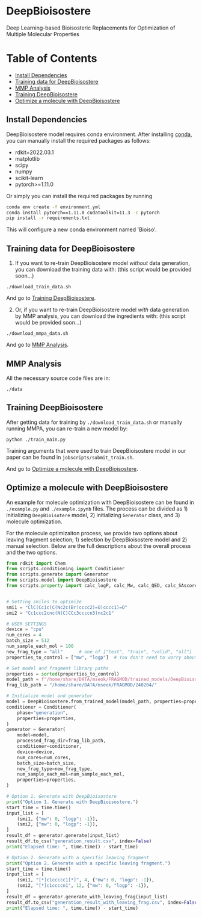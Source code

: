 # DeepBioisostere
Deep Learning-based Bioisosteric Replacements for Optimization of Multiple Molecular Properties

# Table of Contents
- [Install Dependencies](#install-dependencies)
- [Training data for DeepBioisostere](#training-data-for-deepbioisostere)
- [MMP Analysis](#mmp-analysis)
- [Training DeepBioisostere](#training-deepbioisostere)
- [Optimize a molecule with DeepBioisostere](#optimize-a-molecule-with-deepbioisostere)


## Install Dependencies
DeepBioisostere model requires conda environment. After installing [conda](https://www.anaconda.com/), you can manually install the required packages as follows:

- rdkit=2022.03.1
- matplotlib
- scipy
- numpy
- scikit-learn
- pytorch>=1.11.0

Or simply you can install the required packages by running
```bash
conda env create -f environment.yml
conda install pytorch==1.11.0 cudatoolkit=11.3 -c pytorch
pip install -r requirements.txt
```

This will configure a new conda environment named 'Bioiso'.
## Training data for DeepBioisostere
1. If you want to re-train DeepBioisostere model *without* data generation, you can download the training data with:
(this script would be provided soon...)
```
./download_train_data.sh
```
And go to [Training DeepBioisostere](#training-deepbioisostere).

2. Or, if you want to re-train DeepBioisostere model *with* data generation by MMP analysis, you can download the ingredients with:
(this script would be provided soon...)
```
./download_mmpa_data.sh
```
And go to [MMP Analysis](#mmp-analysis).

## MMP Analysis
All the necessary source code files are in:
```
./data
```

## Training DeepBioisostere
After getting data for training by ```./download_train_data.sh``` or manually running MMPA, you can re-train a new model by:
```
python ./train_main.py
```

Training arguments that were used to train DeepBioisostere model in our paper can be found in `jobscripts/submit_train.sh`.

And go to [Optimize a molecule with DeepBioisostere](#optimize-a-molecule-with-deepbioisostere).

## Optimize a molecule with DeepBioisostere
An example for molecule optimization with DeepBioisostere can be found in `./example.py` and `./example.ipynb` files.
The process can be divided as 1) initializing `DeepBioisotere` model, 2) initializing `Generator` class, and 3) molecule optimization.

For the molecule optimizaiton process, we provide two options about leaving fragment selection; 1) selection by DeepBioisostere model and 2) manual selection. Below are the full descriptions about the overall process and the two options.

```python
from rdkit import Chem
from scripts.conditioning import Conditioner
from scripts.generate import Generator
from scripts.model import DeepBioisostere
from scripts.property import calc_logP, calc_Mw, calc_QED, calc_SAscore


# Setting smiles to optimize
smi1 = "ClC(Cc1c(C(Nc2c(Br)cccc2)=O)cccc1)=O"
smi2 = "Cc1ccc2cnc(N(C)CCc3ccccn3)nc2c1"

# USER SETTINGS
device = "cpu"
num_cores = 4
batch_size = 512
num_sample_each_mol = 100
new_frag_type = "all"      # one of ["test", "train", "valid", "all"]
properties_to_control = ["mw", "logp"]  # You don't need to worry about the order!

# Set model and fragment library paths
properties = sorted(properties_to_control)
model_path = f"/home/share/DATA/mseok/FRAGMOD/trained_models/DeepBioisostere_{'_'.join(properties)}.pt"
frag_lib_path = "/home/share/DATA/mseok/FRAGMOD/240204/"

# Initialize model and generator
model = DeepBioisostere.from_trained_model(model_path, properties=properties)
conditioner = Conditioner(
    phase="generation",
    properties=properties,
)
generator = Generator(
    model=model,
    processed_frag_dir=frag_lib_path,
    conditioner=conditioner,
    device=device,
    num_cores=num_cores,
    batch_size=batch_size,
    new_frag_type=new_frag_type,
    num_sample_each_mol=num_sample_each_mol,
    properties=properties,
)

# Option 1. Generate with DeepBioisostere
print("Option 1. Generate with DeepBioisostere.")
start_time = time.time()
input_list = [
    (smi1, {"mw": 0, "logp": -1}),
    (smi2, {"mw": 0, "logp": -1}),
]
result_df = generator.generate(input_list)
result_df.to_csv("generation_result.csv", index=False)
print("Elapsed time: ", time.time() - start_time)

# Option 2. Generate with a specific leaving fragment
print("Option 2. Generate with a specific leaving fragment.")
start_time = time.time()
input_list = [
    (smi1, "[*]c1ccccc1[*]", 4, {"mw": 0, "logp": -1}),
    (smi2, "[*]c1ccccn1", 12, {"mw": 0, "logp": -1}),
]
result_df = generator.generate_with_leaving_frag(input_list)
result_df.to_csv("generation_result_with_leaving_frag.csv", index=False)
print("Elapsed time: ", time.time() - start_time)
